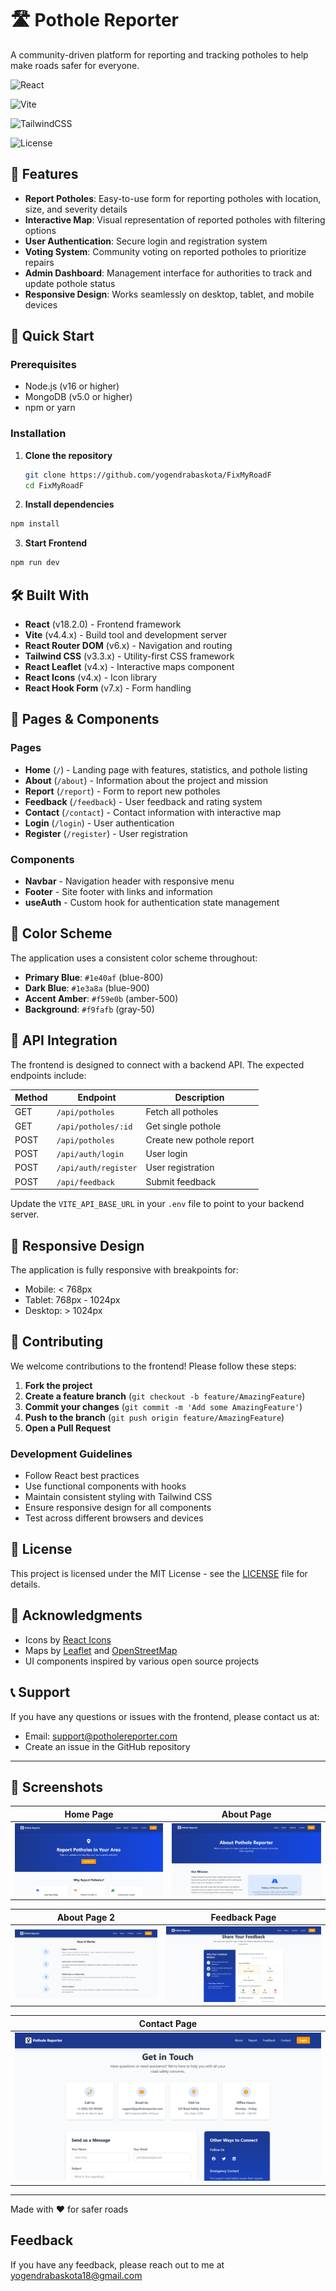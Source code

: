 # 🛣️ Pothole Reporter

A community-driven platform for reporting and tracking potholes to help make roads safer for everyone.

![React](https://img.shields.io/badge/React-18.2.0-blue)

![Vite](https://img.shields.io/badge/Vite-4.4.x-purple)

![TailwindCSS](https://img.shields.io/badge/TailwindCSS-3.3.x-38B2AC)

![License](https://img.shields.io/badge/License-MIT-yellow)

## 🌟 Features

- **Report Potholes**: Easy-to-use form for reporting potholes with location, size, and severity details
- **Interactive Map**: Visual representation of reported potholes with filtering options
- **User Authentication**: Secure login and registration system
- **Voting System**: Community voting on reported potholes to prioritize repairs
- **Admin Dashboard**: Management interface for authorities to track and update pothole status
- **Responsive Design**: Works seamlessly on desktop, tablet, and mobile devices

## 🚀 Quick Start

### Prerequisites

- Node.js (v16 or higher)
- MongoDB (v5.0 or higher)
- npm or yarn

### Installation

1. **Clone the repository**
   ```bash
   git clone https://github.com/yogendrabaskota/FixMyRoadF
   cd FixMyRoadF
   ```
2. **Install dependencies**

```bash
npm install

```

3. **Start Frontend**

```bash
npm run dev
```

## 🛠️ Built With

- **React** (v18.2.0) - Frontend framework
- **Vite** (v4.4.x) - Build tool and development server
- **React Router DOM** (v6.x) - Navigation and routing
- **Tailwind CSS** (v3.3.x) - Utility-first CSS framework
- **React Leaflet** (v4.x) - Interactive maps component
- **React Icons** (v4.x) - Icon library
- **React Hook Form** (v7.x) - Form handling

## 🎨 Pages & Components

### Pages

- **Home** (`/`) - Landing page with features, statistics, and pothole listing
- **About** (`/about`) - Information about the project and mission
- **Report** (`/report`) - Form to report new potholes
- **Feedback** (`/feedback`) - User feedback and rating system
- **Contact** (`/contact`) - Contact information with interactive map
- **Login** (`/login`) - User authentication
- **Register** (`/register`) - User registration

### Components

- **Navbar** - Navigation header with responsive menu
- **Footer** - Site footer with links and information
- **useAuth** - Custom hook for authentication state management

## 🎨 Color Scheme

The application uses a consistent color scheme throughout:

- **Primary Blue**: `#1e40af` (blue-800)
- **Dark Blue**: `#1e3a8a` (blue-900)
- **Accent Amber**: `#f59e0b` (amber-500)
- **Background**: `#f9fafb` (gray-50)

## 🔌 API Integration

The frontend is designed to connect with a backend API. The expected endpoints include:

| Method | Endpoint             | Description               |
| ------ | -------------------- | ------------------------- |
| GET    | `/api/potholes`      | Fetch all potholes        |
| GET    | `/api/potholes/:id`  | Get single pothole        |
| POST   | `/api/potholes`      | Create new pothole report |
| POST   | `/api/auth/login`    | User login                |
| POST   | `/api/auth/register` | User registration         |
| POST   | `/api/feedback`      | Submit feedback           |

Update the `VITE_API_BASE_URL` in your `.env` file to point to your backend server.

## 📱 Responsive Design

The application is fully responsive with breakpoints for:

- Mobile: < 768px
- Tablet: 768px - 1024px
- Desktop: > 1024px

## 🤝 Contributing

We welcome contributions to the frontend! Please follow these steps:

1. **Fork the project**
2. **Create a feature branch** (`git checkout -b feature/AmazingFeature`)
3. **Commit your changes** (`git commit -m 'Add some AmazingFeature'`)
4. **Push to the branch** (`git push origin feature/AmazingFeature`)
5. **Open a Pull Request**

### Development Guidelines

- Follow React best practices
- Use functional components with hooks
- Maintain consistent styling with Tailwind CSS
- Ensure responsive design for all components
- Test across different browsers and devices

## 📝 License

This project is licensed under the MIT License - see the [LICENSE](LICENSE) file for details.

## 🙏 Acknowledgments

- Icons by [React Icons](https://react-icons.github.io/react-icons/)
- Maps by [Leaflet](https://leafletjs.com/) and [OpenStreetMap](https://www.openstreetmap.org/)
- UI components inspired by various open source projects

## 📞 Support

If you have any questions or issues with the frontend, please contact us at:

- Email: support@potholereporter.com
- Create an issue in the GitHub repository

---

## 📸 Screenshots

| Home Page                          | About Page                           |
| ---------------------------------- | ------------------------------------ |
| ![Home Page](/public/pic/home.png) | ![About Page](/public/pic/about.png) |

| About Page 2                                 | Feedback Page                              |
| -------------------------------------------- | ------------------------------------------ |
| ![Working mechanism](/public/pic/about2.png) | ![Feedback Page](/public/pic/feedback.png) |

| Contact Page                             |
| ---------------------------------------- |
| ![Contact Page](/public/pic/contact.png) |

---

Made with ❤️ for safer roads

## Feedback

If you have any feedback, please reach out to me at yogendrabaskota18@gmail.com
